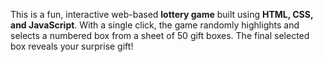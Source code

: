 This is a fun, interactive web-based **lottery game** built using **HTML, CSS, and JavaScript**. With a single click, the game randomly highlights and selects a numbered box from a sheet of 50 gift boxes. The final selected box reveals your surprise gift!

